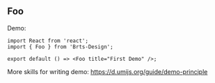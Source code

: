 ## Foo

Demo:

```tsx
import React from 'react';
import { Foo } from 'Brts-Design';

export default () => <Foo title="First Demo" />;
```

More skills for writing demo: https://d.umijs.org/guide/demo-principle
